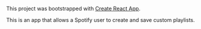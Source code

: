 This project was bootstrapped with [Create React App](https://github.com/facebookincubator/create-react-app).

This is an app that allows a Spotify user to create and save custom playlists.

